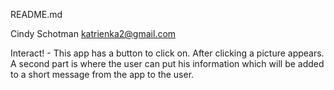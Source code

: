 README.md


Cindy Schotman <katrienka2@gmail.com>
    
  Interact! - This app has a button to click on. After clicking a 
  picture appears. A second part is where the user can put his
  information which will be added to a short message from the app to the user.
